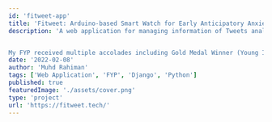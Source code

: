 ```yaml
---
id: 'fitweet-app'
title: 'Fitweet: Arduino-based Smart Watch for Early Anticipatory Anxiety Notification System'
description: 'A web application for managing information of Tweets analysis, body vital signs, notification, mental health-related mobile app recommendations and Arduino smart watch users using Django as part of my Final Year Project (FYP).


My FYP received multiple accolades including Gold Medal Winner (Young Ideation Category) for International Digital Innovation in Wellness (DInoWEx2021): Enhancing Quality of Life through Technology and Champion (IET Innovation Award) & Second Runner Up (Young Innovator Award) for 2021 IEEE Malaysia Final Year Project (FYP) Competition.'
date: '2022-02-08'
author: 'Muhd Rahiman'
tags: ['Web Application', 'FYP', 'Django', 'Python']
published: true
featuredImage: './assets/cover.png'
type: 'project'
url: 'https://fitweet.tech/'
---
```

